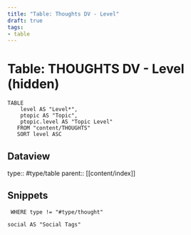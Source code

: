 ```yaml
---
title: "Table: Thoughts DV - Level"
draft: true
tags:
- table
---
```

# Table: THOUGHTS DV - Level (hidden)
```dataview
TABLE
	level AS "Level*",
	ptopic AS "Topic",
	ptopic.level AS "Topic Level"
   FROM "content/THOUGHTS"
   SORT level ASC
```


## Dataview
type:: #type/table
parent:: [[content/index]]

## Snippets

```dataview
 WHERE type != "#type/thought"

social AS "Social Tags"
```